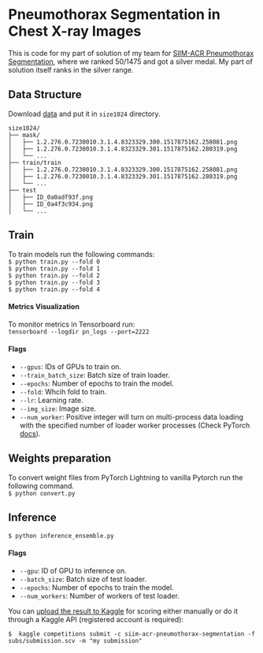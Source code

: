 # Pneumothorax Segmentation in Chest X-ray Images

This is code for my part of solution of my team for [SIIM-ACR Pneumothorax Segmentation](https://www.kaggle.com/c/siim-acr-pneumothorax-segmentation), where we ranked 50/1475 and got a silver medal. My part of solution itself ranks in the silver range.

## Data Structure
Download [data](https://www.kaggle.com/iafoss/siimacr-pneumothorax-segmentation-data-1024) and put it in ```size1024``` directory.
```
size1024/
├── mask/
│   ├── 1.2.276.0.7230010.3.1.4.8323329.300.1517875162.258081.png
│   ├── 1.2.276.0.7230010.3.1.4.8323329.301.1517875162.280319.png
│   └── ...
├── train/train
│   ├── 1.2.276.0.7230010.3.1.4.8323329.300.1517875162.258081.png
│   ├── 1.2.276.0.7230010.3.1.4.8323329.301.1517875162.280319.png
│   └── ...
├── test
│   ├── ID_0a0adf93f.png
│   ├── ID_0a4f3c934.png
│   └── ...

```
## Train
To train models run the following commands:<br/>
```$ python train.py --fold 0```<br/>
```$ python train.py --fold 1```<br/>
```$ python train.py --fold 2```<br/>
```$ python train.py --fold 3```<br/>
```$ python train.py --fold 4```<br/>
#### Metrics Visualization
To monitor metrics in Tensorboard run:</br>
```tensorboard --logdir pn_logs --port=2222```
#### Flags
- `--gpus`: IDs of GPUs to train on.
- `--train_batch_size`: Batch size of train loader.
- `--epochs`: Number of epochs to train the model.
- `--fold`: Whcih fold to train.
- `--lr`: Learning rate.
- `--img_size`: Image size.
- `--num_worker`: Positive integer will turn on multi-process data loading with the specified number of loader worker processes (Check PyTorch [docs](https://pytorch.org/docs/stable/data.html)).

## Weights preparation
To convert weight files from PyTorch Lightning to vanilla Pytorch run the following command.<br/>
```$ python convert.py```
## Inference 
```$ python inference_ensemble.py```
#### Flags
- `--gpu`: ID of GPU to inference on.
- `--batch_size`: Batch size of test loader.
- `--epochs`: Number of epochs to train the model.
- `--num_workers`: Number of workers of test loader. 

You can [upload the result to Kaggle](https://www.kaggle.com/c/siim-acr-pneumothorax-segmentation/submissions) for scoring either manually or do it through a Kaggle API (registered account is required):
~~~
$  kaggle competitions submit -c siim-acr-pneumothorax-segmentation -f subs/submission.scv -m "my submission"
